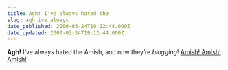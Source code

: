 ```yaml
---
title: Agh! I've always hated the
slug: agh_ive_always
date_published: 2000-03-24T19:12:44.000Z
date_updated: 2000-03-24T19:12:44.000Z
---
```


**Agh!** I’ve always hated the Amish, and now they’re *blogging*! [Amish! Amish! Amish!](http://www2.bitstream.net/~afrench/amish/)

